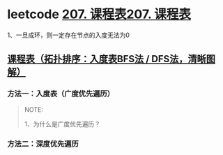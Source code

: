 # leetcode [207. 课程表](https://leetcode.cn/problems/course-schedule/)[207. 课程表](https://leetcode.cn/problems/course-schedule/)

1、一旦成环，则一定存在节点的入度无法为0



## [课程表（拓扑排序：入度表BFS法 / DFS法，清晰图解）](https://leetcode.cn/problems/course-schedule/solution/course-schedule-tuo-bu-pai-xu-bfsdfsliang-chong-fa/)

### 方法一：入度表（广度优先遍历）

> NOTE: 
>
> 1、为什么是广度优先遍历？



### 方法二：深度优先遍历